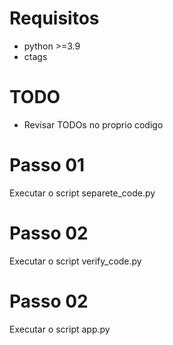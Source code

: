 # Requisitos

- python >=3.9
- ctags

# TODO

- Revisar TODOs no proprio codigo

# Passo 01

Executar o script separete_code.py

# Passo 02

Executar o script verify_code.py

# Passo 02

Executar o script app.py
